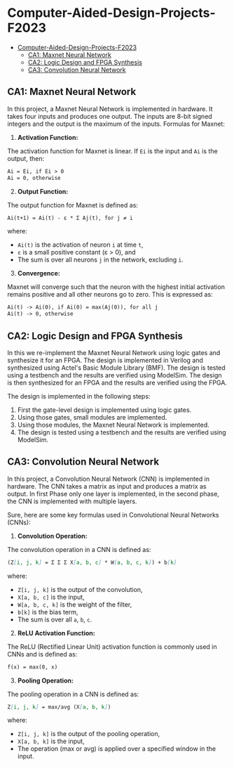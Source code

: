 # Computer-Aided-Design-Projects-F2023

- [Computer-Aided-Design-Projects-F2023](#computer-aided-design-projects-f2023)
  - [CA1: Maxnet Neural Network](#ca1-maxnet-neural-network)
  - [CA2: Logic Design and FPGA Synthesis](#ca2-logic-design-and-fpga-synthesis)
  - [CA3: Convolution Neural Network](#ca3-convolution-neural-network)

## CA1: Maxnet Neural Network

In this project, a Maxnet Neural Network is implemented in hardware. It takes four inputs and produces one output. The inputs are 8-bit signed integers and the output is the maximum of the inputs. Formulas for Maxnet:

1. **Activation Function:**

The activation function for Maxnet is linear. If `Ei` is the input and `Ai` is the output, then:

```markdown
Ai = Ei, if Ei > 0
Ai = 0, otherwise
```

2. **Output Function:**

The output function for Maxnet is defined as:

```markdown
Ai(t+1) = Ai(t) - ε * Σ Aj(t), for j ≠ i
```

where:

- `Ai(t)` is the activation of neuron `i` at time `t`,
- `ε` is a small positive constant (ε > 0), and
- The sum is over all neurons `j` in the network, excluding `i`.

3. **Convergence:**

Maxnet will converge such that the neuron with the highest initial activation remains positive and all other neurons go to zero. This is expressed as:

```markdown
Ai(t) -> Ai(0), if Ai(0) = max(Aj(0)), for all j
Ai(t) -> 0, otherwise
```

## CA2: Logic Design and FPGA Synthesis

In this we re-implement the Maxnet Neural Network using logic gates and synthesize it for an FPGA. The design is implemented in Verilog and synthesized using Actel's Basic Module Library (BMF). The design is tested using a testbench and the results are verified using ModelSim. The design is then synthesized for an FPGA and the results are verified using the FPGA.

The design is implemented in the following steps:

1. First the gate-level design is implemented using logic gates.
2. Using those gates, small modules are implemented.
3. Using those modules, the Maxnet Neural Network is implemented.
4. The design is tested using a testbench and the results are verified using ModelSim.


## CA3: Convolution Neural Network

In this project, a Convolution Neural Network (CNN) is implemented in hardware. The CNN takes a matrix as input and produces a matrix as output. In first Phase only one layer is implemented, in the second phase, the CNN is implemented with multiple layers. 

Sure, here are some key formulas used in Convolutional Neural Networks (CNNs):

1. **Convolution Operation:**

The convolution operation in a CNN is defined as:

```markdown
(Z[i, j, k] = Σ Σ Σ X[a, b, c] * W[a, b, c, k]) + b[k]
```

where:

- `Z[i, j, k]` is the output of the convolution,
- `X[a, b, c]` is the input,
- `W[a, b, c, k]` is the weight of the filter,
- `b[k]` is the bias term,
- The sum is over all `a`, `b`, `c`.

2. **ReLU Activation Function:**

The ReLU (Rectified Linear Unit) activation function is commonly used in CNNs and is defined as:

```markdown
f(x) = max(0, x)
```

3. **Pooling Operation:**

The pooling operation in a CNN is defined as:

```markdown
Z[i, j, k] = max/avg (X[a, b, k])
```

where:

- `Z[i, j, k]` is the output of the pooling operation,
- `X[a, b, k]` is the input,
- The operation (max or avg) is applied over a specified window in the input.

